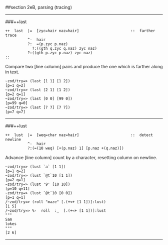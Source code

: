 ##section 2eB, parsing (tracing)

---

###++last

```
++  last  |=  [zyc=hair naz=hair]                       ::  farther trace
          ^-  hair
          ?:  =(p.zyc p.naz)
            ?:((gth q.zyc q.naz) zyc naz)
          ?:((gth p.zyc p.naz) zyc naz)
::
```

Compare two [line column] pairs and produce the one which is farther along in text.

    ~zod/try=> (last [1 1] [1 2])
    [p=1 q=2]
    ~zod/try=> (last [2 1] [1 2])
    [p=2 q=1]
    ~zod/try=> (last [0 0] [99 0])
    [p=99 q=0]
    ~zod/try=> (last [7 7] [7 7])
    [p=7 q=7]

---

###++lust

```
++  lust  |=  [weq=char naz=hair]                       ::  detect newline
          ^-  hair
          ?:(=(10 weq) [+(p.naz) 1] [p.naz +(q.naz)])
```

Advance [line column] count by a character, resetting column on newline.

    ~zod/try=> (lust `a` [1 1])
    [p=1 q=2]
    ~zod/try=> (lust `@t`10 [1 1])
    [p=2 q=1]
    ~zod/try=> (lust '9' [10 10])
    [p=10 q=11]
    ~zod/try=> (lust `@t`10 [0 0])
    [p=1 q=1]
    /~zod/try=> (roll "maze" [.(+<+ [1 1])]:lust)
    [1 5]
    /~zod/try=> %-  roll  :_  [.(+<+ [1 1])]:lust
    """
    Sam
    lokes
    """
    [2 6]

---



